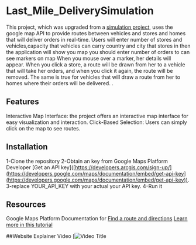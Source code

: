 # Last_Mile_DeliverySimulation

This project, which was upgraded from a [simulation project](https://github.com/Aisha-Hassan1/practice-Summer-Project/tree/mariam_1), uses the google map API to provide routes between vehicles and stores and homes that will deliver orders in real-time. Users will enter number of stores and vehicles,capacity that vehicles can carry country and city that stores in then the application will show you map you should enter number of orders to can see markers on map When you mouse over a marker, her details will appear. When you click a store, a route will be drawn from her to a vehicle that will take her orders, and when you click it again, the route will be removed. The same is true for vehicles that will draw a route from her to homes where their orders will be delivered. .

## Features
Interactive Map Interface: the project offers an interactive map interface for easy visualization and interaction.
Click-Based Selection: Users can simply click on the map to see routes.


## Installation
1-Clone the repository
2-Obtain an key from Google Maps Platform Developer [Get an API key]([https://developers.arcgis.com/sign-up/](https://developers.google.com/maps/documentation/embed/get-api-key](https://developers.google.com/maps/documentation/embed/get-api-key)).
3-replace YOUR_API_KEY with your actual your API key.
4-Run it


## Resources
Google Maps Platform Documentation for [Find a route and directions](https://developers.google.com/maps/documentation/routes)
[Learn more in this tutorial](https://developers.google.com/maps/documentation/javascript/overview)

##Website Explainer Video 
[![Video Title](https://drive.google.com/file/d/1fKsdJdBsEcQLGfVPRsj850aHNuruJrPx/view?usp=sharing)
